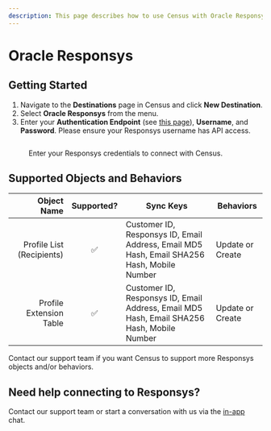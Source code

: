 ```yaml
---
description: This page describes how to use Census with Oracle Responsys.
---
```


# Oracle Responsys

## Getting Started

1. Navigate to the **Destinations** page in Census and click **New Destination**.
2. Select **Oracle Responsys** from the menu.
3. Enter your **Authentication Endpoint** (see [this page](https://docs.oracle.com/en/cloud/saas/marketing/responsys-develop/API/GetStarted/Authentication/auth-endpoints-rest.htm)), **Username**, and **Password**. Please ensure your Responsys username has API access.

<figure><img src="../.gitbook/assets/oracle-responsys.png" alt=""><figcaption><p>Enter your Responsys credentials to connect with Census.</p></figcaption></figure>

## Supported Objects and Behaviors

| **Object Name** | **Supported?** | **Sync Keys**  | **Behaviors** |
| --------------: | :------------: | ---------------- | --------------|
| Profile List (Recipients) | ✅ | Customer ID, Responsys ID, Email Address, Email MD5 Hash, Email SHA256 Hash, Mobile Number | Update or Create |
| Profile Extension Table | ✅ | Customer ID, Responsys ID, Email Address, Email MD5 Hash, Email SHA256 Hash, Mobile Number | Update or Create |

Contact our support team if you want Census to support more Responsys objects and/or behaviors.

## Need help connecting to Responsys?

Contact our support team or start a conversation with us via the [in-app](https://app.getcensus.com) chat.
